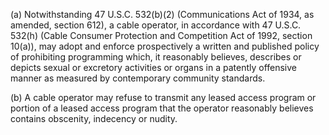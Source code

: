 (a) Notwithstanding 47 U.S.C. 532(b)(2) (Communications Act of 1934, as amended, section 612), a cable operator, in accordance with 47 U.S.C. 532(h) (Cable Consumer Protection and Competition Act of 1992, section 10(a)), may adopt and enforce prospectively a written and published policy of prohibiting programming which, it reasonably believes, describes or depicts sexual or excretory activities or organs in a patently offensive manner as measured by contemporary community standards.

(b) A cable operator may refuse to transmit any leased access program or portion of a leased access program that the operator reasonably believes contains obscenity, indecency or nudity.
                                    

